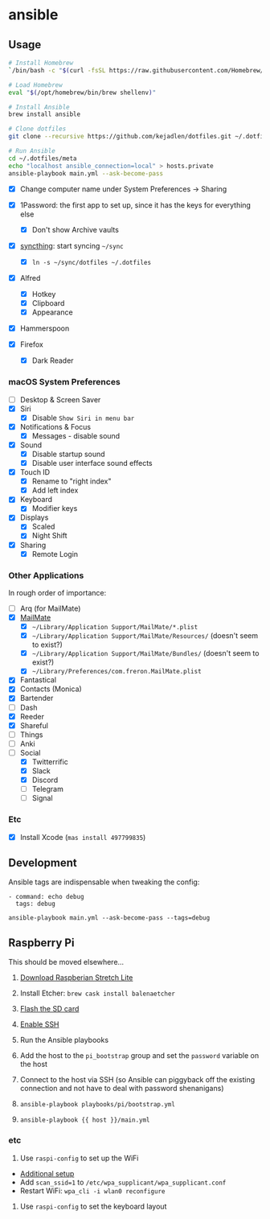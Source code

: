 # ansible

## Usage

```sh
# Install Homebrew
`/bin/bash -c "$(curl -fsSL https://raw.githubusercontent.com/Homebrew/install/HEAD/install.sh)"`

# Load Homebrew
eval "$(/opt/homebrew/bin/brew shellenv)"

# Install Ansible
brew install ansible

# Clone dotfiles
git clone --recursive https://github.com/kejadlen/dotfiles.git ~/.dotfiles

# Run Ansible
cd ~/.dotfiles/meta
echo "localhost ansible_connection=local" > hosts.private
ansible-playbook main.yml --ask-become-pass
```

- [x] Change computer name under System Preferences -> Sharing

- [x] 1Password: the first app to set up, since it has the keys for everything else
  - [x] Don't show Archive vaults
- [x] [syncthing](http://localhost:8384): start syncing `~/sync`
  - [x] `ln -s ~/sync/dotfiles ~/.dotfiles`
- [x] Alfred
  - [x] Hotkey
  - [x] Clipboard
  - [x] Appearance
- [x] Hammerspoon
- [x] Firefox
  - [x] Dark Reader

### macOS System Preferences

- [ ] Desktop & Screen Saver
- [x] Siri
  - [x] Disable `Show Siri in menu bar`
- [x] Notifications & Focus
  - [x] Messages - disable sound
- [x] Sound
  - [x] Disable startup sound
  - [x] Disable user interface sound effects
- [x] Touch ID
  - [x] Rename to "right index"
  - [x] Add left index
- [x] Keyboard
  - [x] Modifier keys
- [x] Displays
  - [x] Scaled
  - [x] Night Shift
- [x] Sharing
  - [x] Remote Login

### Other Applications

In rough order of importance:

- [ ] Arq (for MailMate)
- [x] [MailMate](https://manual.mailmate-app.com/rebuild)
  - [x] `~/Library/Application Support/MailMate/*.plist`
  - [x] `~/Library/Application Support/MailMate/Resources/` (doesn't seem to exist?)
  - [x] `~/Library/Application Support/MailMate/Bundles/` (doesn't seem to exist?)
  - [x] `~/Library/Preferences/com.freron.MailMate.plist`
- [x] Fantastical
- [x] Contacts (Monica)
- [x] Bartender
- [ ] Dash
- [x] Reeder
- [x] Shareful
- [ ] Things
- [ ] Anki
- [ ] Social
  - [x] Twitterrific
  - [x] Slack
  - [x] Discord
  - [ ] Telegram
  - [ ] Signal

### Etc

- [x] Install Xcode (`mas install 497799835`)

## Development

Ansible tags are indispensable when tweaking the config:

```
- command: echo debug
  tags: debug
```

``` shell
ansible-playbook main.yml --ask-become-pass --tags=debug
```

## Raspberry Pi

This should be moved elsewhere...

1. [Download Raspberian Stretch Lite](https://www.raspberrypi.org/downloads/raspbian/)
1. Install Etcher: `brew cask install balenaetcher`
1. [Flash the SD card](https://www.raspberrypi.org/documentation/installation/installing-images/README.md)

1. [Enable SSH](https://www.raspberrypi.org/documentation/remote-access/ssh/)

1. Run the Ansible playbooks
  1. Add the host to the `pi_bootstrap` group and set the `password` variable
     on the host
  1. Connect to the host via SSH (so Ansible can piggyback off the existing
     connection and not have to deal with password shenanigans)
  1. `ansible-playbook playbooks/pi/bootstrap.yml`
  1. `ansible-playbook {{ host }}/main.yml`

### etc

1. Use `raspi-config` to set up the WiFi
  - [Additional setup](https://www.raspberrypi.org/documentation/configuration/wireless/wireless-cli.md)
  - Add `scan_ssid=1` to `/etc/wpa_supplicant/wpa_supplicant.conf`
  - Restart WiFi: `wpa_cli -i wlan0 reconfigure`
1. Use `raspi-config` to set the keyboard layout

